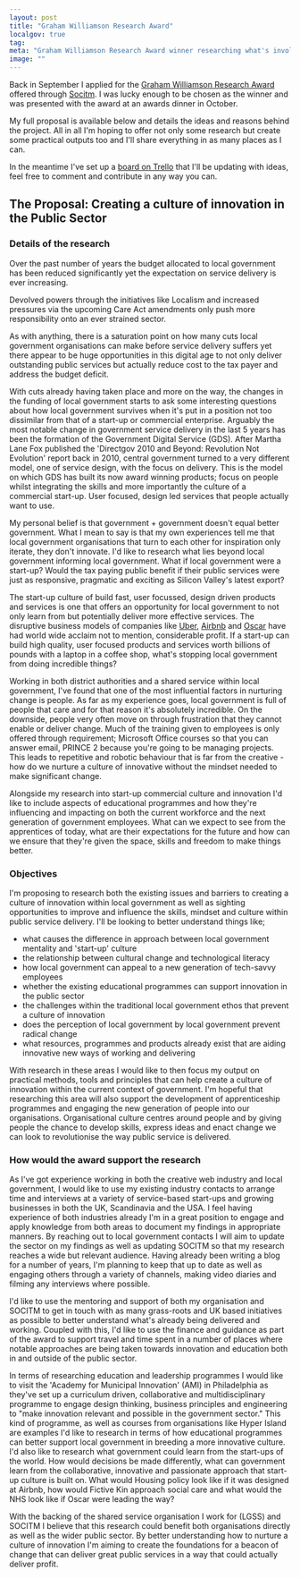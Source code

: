 ```yaml
---
layout: post
title: "Graham Williamson Research Award"
localgov: true
tag:
meta: "Graham Williamson Research Award winner researching what's involved in creating a culture of innovation"
image: ""
---
```


Back in September I applied for the [Graham Williamson Research Award](http://www.socitm.net/membership/professional-development/socitm-graham-williamson-research-award) offered through [Socitm](http://www.socitm.net/). I was lucky enough to be chosen as the winner and was presented with the award at an awards dinner in October.

My full proposal is available below and details the ideas and reasons behind the project. All in all I'm hoping to offer not only some research but create some practical outputs too and I'll share everything in as many places as I can.

In the meantime I've set up a [board on Trello](https://trello.com/b/9vQXC5An/research) that I'll be updating with ideas, feel free to comment and contribute in any way you can.

## The Proposal: Creating a culture of innovation in the Public Sector

### Details of the research

Over the past number of years the budget allocated to local government has been reduced significantly yet the expectation on service delivery is ever increasing. 

Devolved powers through the initiatives like Localism and increased pressures via the upcoming Care Act amendments only push more responsibility onto an ever strained sector.

As with anything, there is a saturation point on how many cuts local government organisations can make before service delivery suffers yet there appear to be huge opportunities in this digital age to not only deliver outstanding public services but actually reduce cost to the tax payer and address the budget deficit.

With cuts already having taken place and more on the way, the changes in the funding of local government starts to ask some interesting questions about how local government survives when it's put in a position not too dissimilar from that of a start-up or commercial enterprise.
Arguably the most notable change in government service delivery in the last 5 years has been the formation of the Government Digital Service (GDS). After Martha Lane Fox published the 'Directgov 2010 and Beyond: Revolution Not Evolution' report back in 2010, central government turned to a very different model, one of service design, with the focus on delivery. This is the model on which GDS has built its now award winning products; focus on people whilst integrating the skills and more importantly the culture of a commercial start-up. User focused, design led services that people actually want to use.

My personal belief is that government + government doesn't equal better government. What I mean to say is that my own experiences tell me that local government organisations that turn to each other for inspiration only iterate, they don't innovate. I'd like to research what lies beyond local government informing local government. What if local government were a start-up? Would the tax paying public benefit if their public services were just as responsive, pragmatic and exciting as Silicon Valley's latest export?

The start-up culture of build fast, user focussed, design driven products and services is one that offers an opportunity for local government to not only learn from but potentially deliver more effective services. The disruptive business models of companies like [Uber](http://www.uber.com), [Airbnb](http://www.airbnb.com) and [Oscar](https://www.hioscar.com/) have had world wide acclaim not to mention, considerable profit. If a start-up can build high quality, user focused products and services worth billions of pounds with a laptop in a coffee shop, what's stopping local government from doing incredible things?

Working in both district authorities and a shared service within local government, I've found that one of the most influential factors in nurturing change is people. As far as my experience goes, local government is full of people that care and for that reason it's absolutely incredible. On the downside, people very often move on through frustration that they cannot enable or deliver change. Much of the training given to employees is only offered through requirement; Microsoft Office courses so that you can answer email, PRINCE 2 because you're going to be managing projects. This leads to repetitive and robotic behaviour that is far from the creative - how do we nurture a culture of innovative without the mindset needed to make significant change.

Alongside my research into start-up commercial culture and innovation I'd like to include aspects of educational programmes and how they're influencing and impacting on both the current workforce and the next generation of government employees. What can we expect to see from the apprentices of today, what are their expectations for the future and how can we ensure that they're given the space, skills and freedom to make things better.

### Objectives

I'm proposing to research both the existing issues and barriers to creating a culture of innovation within local government as well as sighting opportunities to improve and influence the skills, mindset and culture within public service delivery. I'll be looking to better understand things like;

* what causes the difference in approach between local government mentality and 'start-up' culture
* the relationship between cultural change and technological literacy
* how local government can appeal to a new generation of tech-savvy employees
* whether the existing educational programmes can support innovation in the public sector
* the challenges within the traditional local government ethos that prevent a culture of innovation
* does the perception of local government by local government prevent radical change
* what resources, programmes and products already exist that are aiding innovative new ways of working and delivering 

With research in these areas I would like to then focus my output on practical methods, tools and principles that can help create a culture of innovation within the current context of government. I'm hopeful that researching this area will also support the development of apprenticeship programmes and engaging the new generation of people into our organisations. Organisational culture centres around people and by giving people the chance to develop skills, express ideas and enact change we can look to revolutionise the way public service is delivered.

### How would the award support the research

As I've got experience working in both the creative web industry and local government, I would like to use my existing industry contacts to arrange time and interviews at a variety of service-based start-ups and growing businesses in both the UK, Scandinavia and the USA. I feel having experience of both industries already I'm in a great position to engage and apply knowledge from both areas to document my findings in appropriate manners. By reaching out to local government  contacts I will aim to update the sector on my findings as well as updating SOCITM so that my research reaches a wide but relevant audience. Having already been writing a blog for a number of years, I'm planning to keep that up to date as well as engaging others through a variety of channels, making video diaries and filming any interviews where possible. 

I'd like to use the mentoring and support of both my organisation and SOCITM to get in touch with as many grass-roots and UK based initiatives as possible to better understand what's already being delivered and working. Coupled with this, I'd like to use the finance and guidance as part of the award to support travel and time spent in a number of places where notable approaches are being taken towards innovation and education both in and outside of the public sector.

In terms of researching education and leadership programmes I would like to visit the 'Academy for Municipal Innovation' (AMI) in Philadelphia as they've set up a curriculum driven, collaborative and multidisciplinary programme to engage design thinking, business principles and engineering to "make innovation relevant and possible in the government sector." This kind of programme, as well as courses from organisations like Hyper Island are examples I'd like to research in terms of how educational programmes can better support local government in breeding a more innovative culture.
I'd also like to research what government could learn from the start-ups of the world. How would decisions be made differently, what can government learn from the collaborative, innovative and passionate approach that start-up culture is built on. What would Housing policy look like if it was designed at Airbnb, how would Fictive Kin approach social care and what would the NHS look like if Oscar were leading the way?

With the backing of the shared service organisation I work for (LGSS) and SOCITM I believe that this research could benefit both organisations directly as well as the wider public sector. By better understanding how to nurture a culture of innovation I'm aiming to create the foundations for a beacon of change that can deliver great public services in a way that could actually deliver profit.

